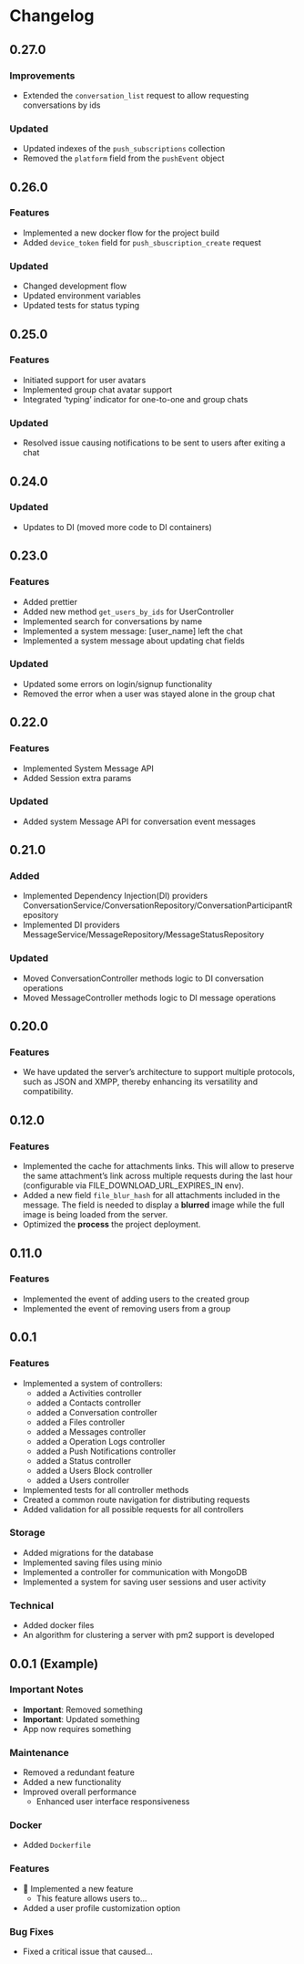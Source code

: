 # Changelog

## 0.27.0

### Improvements

- Extended the `conversation_list` request to allow requesting conversations by ids

### Updated

- Updated indexes of the `push_subscriptions` collection
- Removed the `platform` field from the `pushEvent` object

## 0.26.0

### Features

- Implemented a new docker flow for the project build
- Added `device_token` field for `push_sbuscription_create` request

### Updated

- Сhanged development flow
- Updated environment variables
- Updated tests for status typing

## 0.25.0

### Features

- Initiated support for user avatars
- Implemented group chat avatar support
- Integrated ‘typing’ indicator for one-to-one and group chats

### Updated

- Resolved issue causing notifications to be sent to users after exiting a chat

## 0.24.0

### Updated

- Updates to DI (moved more code to DI containers)

## 0.23.0

### Features

- Added prettier
- Added new method `get_users_by_ids` for UserController
- Implemented search for conversations by name
- Implemented a system message: [user_name] left the chat
- Implemented a system message about updating chat fields

### Updated

- Updated some errors on login/signup functionality
- Removed the error when a user was stayed alone in the group chat

## 0.22.0

### Features

- Implemented System Message API
- Added Session extra params

### Updated

- Added system Message API for conversation event messages

## 0.21.0

### Added

- Implemented Dependency Injection(DI) providers ConversationService/ConversationRepository/ConversationParticipantRepository
- Implemented DI providers MessageService/MessageRepository/MessageStatusRepository

### Updated

- Moved ConversationController methods logic to DI conversation operations
- Moved MessageController methods logic to DI message operations

## 0.20.0

### Features

- We have updated the server’s architecture to support multiple protocols, such as JSON and XMPP, thereby enhancing its versatility and compatibility.

## 0.12.0

### Features

- Implemented the cache for attachments links. This will allow to preserve the same attachment’s link across multiple requests during the last hour (configurable via FILE_DOWNLOAD_URL_EXPIRES_IN env).
- Added a new field `file_blur_hash` for all attachments included in the message. The field is needed to display a **blurred** image while the full image is being loaded from the server.
- Optimized the **process** the project deployment.

## 0.11.0

### Features

- Implemented the event of adding users to the created group
- Implemented the event of removing users from a group

## 0.0.1

### Features

- Implemented a system of controllers:
  - added a Activities controller
  - added a Contacts controller
  - added a Conversation controller
  - added a Files controller
  - added a Messages controller
  - added a Operation Logs controller
  - added a Push Notifications controller
  - added a Status controller
  - added a Users Block controller
  - added a Users controller
- Implemented tests for all controller methods
- Created a common route navigation for distributing requests
- Added validation for all possible requests for all controllers

### Storage

- Added migrations for the database
- Implemented saving files using minio
- Implemented a controller for communication with MongoDB
- Implemented a system for saving user sessions and user activity

### Technical

- Added docker files
- An algorithm for clustering a server with pm2 support is developed

## 0.0.1 (Example)

### Important Notes

- **Important**: Removed something
- **Important**: Updated something
- App now requires something

### Maintenance

- Removed a redundant feature
- Added a new functionality
- Improved overall performance
  - Enhanced user interface responsiveness

### Docker

- Added `Dockerfile`

### Features

- :tada: Implemented a new feature
  - This feature allows users to...
- Added a user profile customization option

### Bug Fixes

- Fixed a critical issue that caused...
